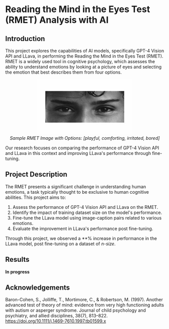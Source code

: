 # Reading the Mind in the Eyes Test (RMET) Analysis with AI

## Introduction

This project explores the capabilities of AI models, specifically GPT-4 Vision API and LLava, in performing the Reading the Mind in the Eyes Test (RMET). RMET is a widely used tool in cognitive psychology, which assesses the ability to understand emotions by looking at a picture of eyes and selecting the emotion that best describes them from four options.

<div align="center">
  <img src="/task_materials/regular/01-playful-comforting-irritated-bored-300x175.jpg" alt="Sample RMET Image"/>
  <br>
  <i>Sample RMET Image with Options: [playful, comforting, irritated, bored]</i>
  <br>
</div>

Our research focuses on comparing the performance of GPT-4 Vision API and LLava in this context and improving LLava's performance through fine-tuning.

## Project Description

The RMET presents a significant challenge in understanding human emotions, a task typically thought to be exclusive to human cognitive abilities. This project aims to:

1. Assess the performance of GPT-4 Vision API and LLava on the RMET.
2. Identify the impact of training dataset size on the model's performance.
3. Fine-tune the LLava model using image-caption pairs related to various emotions.
4. Evaluate the improvement in LLava's performance post fine-tuning.

Through this project, we observed a **% increase in performance in the LLava model, post fine-tuning on a dataset of *n-size*.

## Results
**In progress**

## Acknowledgements
Baron-Cohen, S., Jolliffe, T., Mortimore, C., & Robertson, M. (1997). Another advanced test of theory of mind: evidence from very high functioning adults with autism or asperger syndrome. Journal of child psychology and psychiatry, and allied disciplines, 38(7), 813–822. https://doi.org/10.1111/j.1469-7610.1997.tb01599.x
